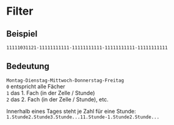 # Filter
## Beispiel
`11111031121-11111111111-11111111111-11111111111-11111111111`   
## Bedeutung   
`Montag-Dienstag-Mittwoch-Donnerstag-Freitag`   
`0` entspricht alle Fächer   
`1` das 1. Fach (in der Zelle / Stunde)   
`2` das 2. Fach (in der Zelle / Stunde), etc.   

Innerhalb eines Tages steht je Zahl für eine Stunde:   
`1.Stunde2.Stunde3.Stunde...11.Stunde-1.Stunde2.Stunde...`
